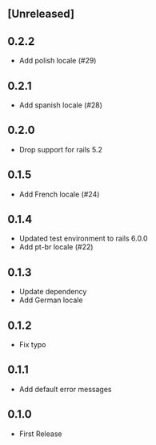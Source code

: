 ## [Unreleased]

## 0.2.2

- Add polish locale (#29)

## 0.2.1

- Add spanish locale (#28)

## 0.2.0

- Drop support for rails 5.2

## 0.1.5

- Add French locale (#24)

## 0.1.4

- Updated test environment to rails 6.0.0
- Add pt-br locale (#22)

## 0.1.3

- Update dependency
- Add German locale

## 0.1.2

- Fix typo

## 0.1.1

- Add default error messages

## 0.1.0

- First Release
